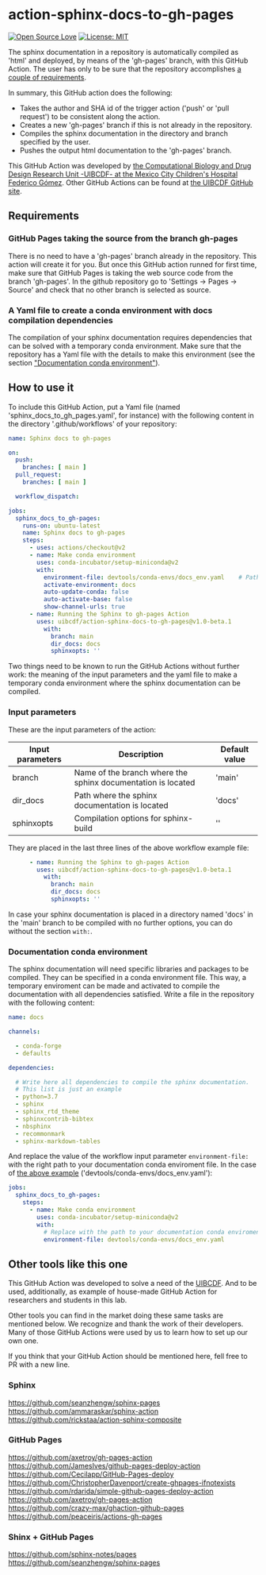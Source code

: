 # action-sphinx-docs-to-gh-pages
[![Open Source Love](https://badges.frapsoft.com/os/v2/open-source.svg?v=103)](https://github.com/ellerbrock/open-source-badges/)
[![License: MIT](https://img.shields.io/badge/License-MIT-yellow.svg)](https://opensource.org/licenses/MIT)


The sphinx documentation in a repository is automatically compiled as 'html' and deployed, by means
of the 'gh-pages' branch, with this GitHub Action. The user has only to be sure that the repository
accomplishes [a couple of requirements](#Requirements).

In summary, this GitHub action does the following:

- Takes the author and SHA id of the trigger action ('push' or 'pull request') to be consistent
  along the action.
- Creates a new 'gh-pages' branch if this is not already in the repository.
- Compiles the sphinx documentation in the directory and branch specified by the user.
- Pushes the output html documentation to the 'gh-pages' branch.

This GitHub Action was developed by [the Computational Biology and Drug Design Research Unit -UIBCDF- at the
Mexico City Children's Hospital Federico Gómez](https://www.uibcdf.org/). Other GitHub Actions can
be found at [the UIBCDF GitHub site](https://github.com/search?q=topic%3Agithub-actions+org%3Auibcdf&type=Repositories).

## Requirements

### GitHub Pages taking the source from the branch gh-pages

There is no need to have a 'gh-pages' branch already in the repository. This action will create it
for you. But once this GitHub action runned for first time, make sure that GitHub Pages is taking the web source
code from the branch 'gh-pages'. In the github repository go to 'Settings -> Pages -> Source' and
check that no other branch is selected as source.

### A Yaml file to create a conda environment with docs compilation dependencies

The compilation of your sphinx documentation requires dependencies that can be solved with a
temporary conda environment. Make sure that the repository has a Yaml file with the details to make
this environment (see the section ["Documentation conda environment"](#Documentation-conda-environment)). 

## How to use it

To include this GitHub Action, put a Yaml file (named 'sphinx\_docs\_to\_gh\_pages.yaml', for instance) with the following content in the
directory '.github/workflows' of your repository:

```yaml
name: Sphinx docs to gh-pages

on:
  push:
    branches: [ main ]
  pull_request:
    branches: [ main ]

  workflow_dispatch:

jobs:
  sphinx_docs_to_gh-pages:
    runs-on: ubuntu-latest
    name: Sphinx docs to gh-pages
    steps:
      - uses: actions/checkout@v2
      - name: Make conda environment
        uses: conda-incubator/setup-miniconda@v2
        with:
          environment-file: devtools/conda-envs/docs_env.yaml    # Path to the documentation conda environment
          activate-environment: docs
          auto-update-conda: false
          auto-activate-base: false
          show-channel-urls: true
      - name: Running the Sphinx to gh-pages Action
        uses: uibcdf/action-sphinx-docs-to-gh-pages@v1.0-beta.1
          with:
            branch: main
            dir_docs: docs
            sphinxopts: ''
```

Two things need to be known to run the GitHub Actions without further work: the meaning of the input parameters
and the yaml file to make a temporary conda environment where the sphinx documentation can
be compiled.

### Input parameters

These are the input parameters of the action:

| Input parameters | Description | Default value | 
| ---------------- | ------------------------------------------- | ------------------------------------------------------ |
| branch | Name of the branch where the sphinx documentation is located | 'main' |
| dir\_docs | Path where the sphinx documentation is located | 'docs' |
| sphinxopts | Compilation options for sphinx-build | '' |

They are placed in the last three lines of the above workflow example file:

```yaml
      - name: Running the Sphinx to gh-pages Action
        uses: uibcdf/action-sphinx-docs-to-gh-pages@v1.0-beta.1
          with:
            branch: main
            dir_docs: docs
            sphinxopts: ''
```

In case your sphinx documentation is placed in a directory named 'docs' in the 'main' branch to be
compiled with no further options, you can do without the section `with:`.

### Documentation conda environment

The sphinx documentation will need specific libraries and packages to be compiled. They can be
specified in a conda environment file. This way, a temporary enviroment can be made and activated
to compile the documentation with all dependencies satisfied. Write a file in the repository with
the following content:

```yaml
name: docs

channels:

  - conda-forge
  - defaults

dependencies:

  # Write here all dependencies to compile the sphinx documentation.
  # This list is just an example
  - python=3.7
  - sphinx
  - sphinx_rtd_theme
  - sphinxcontrib-bibtex
  - nbsphinx
  - recommonmark
  - sphinx-markdown-tables
```

And replace the value of the workflow input parameter `environment-file:` with the right path to your documentation conda enviroment file. In
the case of [the above example](#How-to-use-it) ('devtools/conda-envs/docs\_env.yaml'):

```yaml
jobs:
  sphinx_docs_to_gh-pages:
    steps:
      - name: Make conda environment
        uses: conda-incubator/setup-miniconda@v2
        with:
          # Replace with the path to your documentation conda enviroment file
          environment-file: devtools/conda-envs/docs_env.yaml
```

## Other tools like this one

This GitHub Action was developed to solve a need of the [UIBCDF]((https://www.uibcdf.org/)). And to be used, additionally, as example of
house-made GitHub Action for researchers and students in this lab.

Other tools you can find in the market doing these same tasks are mentioned below. We recognize and
thank the work of their developers. Many of those GitHub Actions were used by us to learn how to set up our own one.

If you think that your GitHub Action should be mentioned here, fell free to PR with a new line.

### Sphinx
https://github.com/seanzhengw/sphinx-pages   
https://github.com/ammaraskar/sphinx-action   
https://github.com/rickstaa/action-sphinx-composite   

### GitHub Pages
https://github.com/axetroy/gh-pages-action   
https://github.com/JamesIves/github-pages-deploy-action   
https://github.com/Cecilapp/GitHub-Pages-deploy    
https://github.com/ChristopherDavenport/create-ghpages-ifnotexists   
https://github.com/rdarida/simple-github-pages-deploy-action   
https://github.com/axetroy/gh-pages-action    
https://github.com/crazy-max/ghaction-github-pages   
https://github.com/peaceiris/actions-gh-pages   

### Shinx + GitHub Pages
https://github.com/sphinx-notes/pages   
https://github.com/seanzhengw/sphinx-pages   

